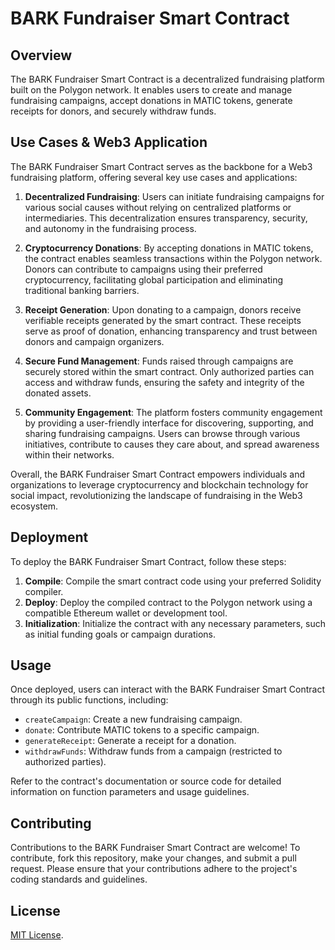 # BARK Fundraiser Smart Contract

## Overview

The BARK Fundraiser Smart Contract is a decentralized fundraising platform built on the Polygon network. It enables users to create and manage fundraising campaigns, accept donations in MATIC tokens, generate receipts for donors, and securely withdraw funds.

## Use Cases & Web3 Application

The BARK Fundraiser Smart Contract serves as the backbone for a Web3 fundraising platform, offering several key use cases and applications:

1. **Decentralized Fundraising**: Users can initiate fundraising campaigns for various social causes without relying on centralized platforms or intermediaries. This decentralization ensures transparency, security, and autonomy in the fundraising process.

2. **Cryptocurrency Donations**: By accepting donations in MATIC tokens, the contract enables seamless transactions within the Polygon network. Donors can contribute to campaigns using their preferred cryptocurrency, facilitating global participation and eliminating traditional banking barriers.

3. **Receipt Generation**: Upon donating to a campaign, donors receive verifiable receipts generated by the smart contract. These receipts serve as proof of donation, enhancing transparency and trust between donors and campaign organizers.

4. **Secure Fund Management**: Funds raised through campaigns are securely stored within the smart contract. Only authorized parties can access and withdraw funds, ensuring the safety and integrity of the donated assets.

5. **Community Engagement**: The platform fosters community engagement by providing a user-friendly interface for discovering, supporting, and sharing fundraising campaigns. Users can browse through various initiatives, contribute to causes they care about, and spread awareness within their networks.

Overall, the BARK Fundraiser Smart Contract empowers individuals and organizations to leverage cryptocurrency and blockchain technology for social impact, revolutionizing the landscape of fundraising in the Web3 ecosystem.

## Deployment

To deploy the BARK Fundraiser Smart Contract, follow these steps:

1. **Compile**: Compile the smart contract code using your preferred Solidity compiler.
2. **Deploy**: Deploy the compiled contract to the Polygon network using a compatible Ethereum wallet or development tool.
3. **Initialization**: Initialize the contract with any necessary parameters, such as initial funding goals or campaign durations.

## Usage

Once deployed, users can interact with the BARK Fundraiser Smart Contract through its public functions, including:

- `createCampaign`: Create a new fundraising campaign.
- `donate`: Contribute MATIC tokens to a specific campaign.
- `generateReceipt`: Generate a receipt for a donation.
- `withdrawFunds`: Withdraw funds from a campaign (restricted to authorized parties).

Refer to the contract's documentation or source code for detailed information on function parameters and usage guidelines.

## Contributing

Contributions to the BARK Fundraiser Smart Contract are welcome! To contribute, fork this repository, make your changes, and submit a pull request. Please ensure that your contributions adhere to the project's coding standards and guidelines.

## License
[MIT License](LICENSE).
